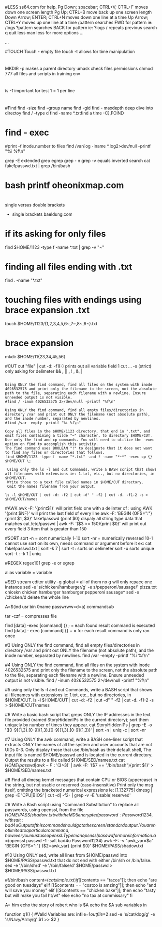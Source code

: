  #LESS ss64.com for help.
 Pg Down; spacebar; CTRL+V; CTRL+F 	moves down one screen length
 Pg Up; CTRL+B 				move back up one screen length
 Down Arrow; ENTER; CTRL+N 		moves down one line at a time
 Up Arrow; CTRL+Y 			moves up one line at a time
 /pattern 				searches FWD for pattern ie: /logs
 ?pattern 				searches BACK for pattern ie: ?logs
 / 					repeats previous search
 q 					quit less
 man less 				for more options
 ...

 ...

 #TOUCH
 Touch - empty file
 touch -t allows for time manipulation
#
MKDIR -p makes a parent directory
umask check files permissions
chmod 777 all files and scripts in training env
#
*ls -1* important for test 1 = 1 per line
#
#Find
find -size 
find -group name 
find -gid
 find - maxdepth deep dive into directoy
find / -type d
find -name \*.txtfind a time -C]\,FOIND
# find - exec

#print -f
inode.number to files
find /var/log -iname *.log2>dev/null -printf "%i %f\n"

grep -E extended grep
egrep
grep - n 
grep -v equals inverted search
cat fake1passwd.txt | grep /bin/bash
# bash printf oheonixmap.com
# 
single versus double brackets
* single brackets baeldung.com
# if its asking for only files
find $HOME/1123 -type f -name *.txt | grep -v "~"
# finding all files ending with .txt
find . -name "*.txt"
# touching files with endings using brace expansion .txt
touch $HOME/1123/{1,2,3,4,5,6~,7~,8~,9~}.txt
# brace expansion
mkdir $HOME/11{23,34,45,56}


#CUT
cut "file" | cut -d: -f1(-) prints out all
                 variable field 1
cut ... -s (strict) only asking for delimeter
&& , || , ! , &, |
##
```
Using ONLY the find command, find all files on the system with inode 4026532575 and print only the filename to the screen, not the absolute path to the file, separating each filename with a newline. Ensure unneeded output is not visible.
#find / -inum 4026532575 2>/dev/null -printf "%f\n"
```
```
Using ONLY the find command, find all empty files/directories in directory /var and print out ONLY the filename (not absolute path), and the inode number, separated by newlines.
#find /var -empty -printf "%i %f\n"
```
```
Copy all files in the $HOME/1123 directory, that end in ".txt", and omit files containing a tilde "~" character, to directory $HOME/CUT.
Use only the find and cp commands. You will need to utilize the -exec option on find to accomplish this activity.
The find command uses BOOLEAN "!" to designate that it does not want to find any files or directories that follows.
find $HOME/1123 -type f -name "*.txt" -and ! -name "*~*" -exec cp {} $HOME/CUT \;
```



```
 Using only the ls -l and cut Commands, write a BASH script that shows all filenames with extensions ie: 1.txt, etc., but no directories, in $HOME/CUT.
 Write those to a text file called names in $HOME/CUT directory.
 Omit the names filename from your output.

ls -l $HOME/CUT | cut -d: -f2 | cut -d" " -f2 | cut -d. -f1-2 -s > $HOME/CUT/names
```
#AWK
awk -F: '{print$1}' will print field one with a delimter of :
using AWK '{print $NF}' will print the last field of every line
awk -F: 'BEGIN {OFS=":"} {print $1, $3}' fake1passwd
{print $0} dispaly all string type data that matches
cat /etc/passwd | awk -F: '($3 >= 150){print $0}' will print out every field 3 item that is greater than 150

#SORT
sort -n = sort numerically 1-10
sort -nr = numerically reversed 10-1
cannot use sort on its own, needs command or argument before it
ex: cat fake1passwd.txt | sort -k 7
| sort -t : sorts on delimeter
sort -u sorts unique
sort -t : -k 1 | uniq

#REGEX 
regex101 grep -e or egrep

alias variable = variable 

#SED 
stream editor utility 
-g global = all of them
no g will only repace one instance
sed -e 's/chicken/hamburger/g' -e s/pepperoni/sausage/' pizza.txt
chicekn chicken
hamburger hamburger 
pepperoni
sausage^
sed -e /chicken/d delete the whole line

A=$(ind usr bin 0name passwrww=d=a)
commandsub

tar -czf = compresses file

find [data] -exec [command] {} \; = each found result command is executed
find [data] - exec [command] {} + = for each result command is only ran once




#3 Using ONLY the find command, find all empty files/directories in directory /var and print out ONLY the filename (not absolute path), and the inode number, separated by newlines.
find /var -empty -printf "%i %f\n"





#4 Using ONLY the find command, find all files on the system with inode 4026532575 and print only the filename to the screen, not the absolute path to the file, separating each filename with a newline. Ensure unneeded output is not visible.
find / -inum 4026532575 2>/dev/null -printf "%f\n"


#5 using only the ls -l and cut Commands, write a BASH script that shows all filenames with extensions ie: 1.txt, etc., but no directories, in $HOME/CUT.
ls -l $HOME/CUT | cut -d: -f2 | cut -d" " -f2 | cut -d. -f1-2 -s > $HOME/CUT/names

#6 Write a basic bash script that greps ONLY the IP addresses in the text file provided (named StoryHiddenIPs in the current directory); sort them uniquely by number of times they appear.
cat StoryHiddenIPs | grep -E -o '([0-9]{1,3}\.[0-9]{1,3}\.[0-9]{1,3}\.[0-9]{1,3})' | sort -n | uniq -c | sort -nr

#7 Using ONLY the awk command, write a BASH one-liner script that extracts ONLY the names of all the system and user accounts that are not UIDs 0-3.
Only display those that use /bin/bash as their default shell, The input file is named $HOME/passwd and is located in the current directory. Output the results to a file called $HOME/SED/names.txt
cat $HOME/passwd | awk -F: '($3>3)' | awk -F: '($7 == "/bin/bash"){print $1}' > $HOME/SED/names.txt

#8 Find all dmesg kernel messages that contain CPU or BIOS (uppercase) in the string, but not usable or reserved (case-insensitive) Print only the msg itself, omitting the bracketed numerical expressions ie: [1.132775]
dmesg | grep -E 'CPU|BIOS' | cut -d] -f2- | grep -v -E 'usable|reserved'

#9 Write a Bash script using "Command Substitution" to replace all passwords, using openssl, from the file $HOME/PASS/shadow.txt with the MD5 encrypted password: Password1234, with salt: bad4u Output of this command should go to the screen/standard output. You are not limited to a particular command, however you must use openssl. Type man openssl passwd for more information.
a=$(openssl passwd -1 -salt bad4u Password1234) 
awk -F: -v "awk_var=$a" 'BEGIN {OFS=":"} {$2=awk_var} {print $0}' $HOME/PASS/shadow.txt

#10 Using ONLY sed, write all lines from $HOME/passwd into $HOME/PASS/passwd.txt that do not end with either /bin/sh or /bin/false.
sed -e '/\/bin\/sh/d' -e '/\/bin\/false/d' $HOME/passwd > $HOME/PASS/passwd.txt

#!/bin/bash
content=$(cat simple.txt)
if [[$contents == "tacos"]]; then
   echo "are good on tuesdays"
elif [[$contents == "costco is amzing"]]; then
   echo "and will save you money"
elif [[$contents == "chicken bake"]]; then 
   echo "tasty but will make you fail ht/wt"
else
   echo "no tax at commissary"
fi 

A= him 
echo the story of robert who is $A
echo the $A 
sub variables in

function q1()
{
  #Valid Variables are:
  infile=$1
  outfile=$2
  sed -e 's/cat/dog/g' -e 's/Navy/Army/g' $1 >> $2
}



